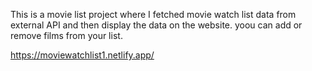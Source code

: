 This is a movie list project where I fetched movie watch list data from          
external API and then display the data on the website. yoou can add or remove films from your list.                
 
https://moviewatchlist1.netlify.app/      
